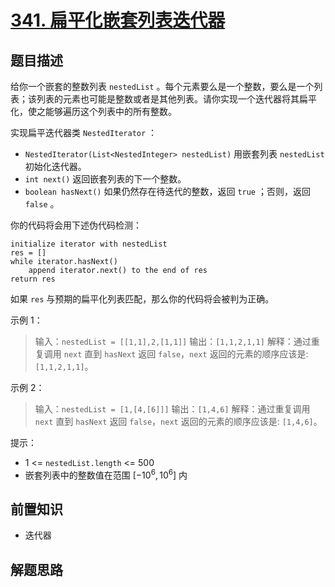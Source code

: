 # [341. 扁平化嵌套列表迭代器](https://leetcode.cn/problems/flatten-nested-list-iterator)

## 题目描述

给你一个嵌套的整数列表 `nestedList` 。每个元素要么是一个整数，要么是一个列表；该列表的元素也可能是整数或者是其他列表。请你实现一个迭代器将其扁平化，使之能够遍历这个列表中的所有整数。

实现扁平迭代器类 `NestedIterator` ：

* `NestedIterator(List<NestedInteger> nestedList)` 用嵌套列表 `nestedList` 初始化迭代器。
* `int next()` 返回嵌套列表的下一个整数。
* `boolean hasNext()` 如果仍然存在待迭代的整数，返回 `true` ；否则，返回 `false` 。

你的代码将会用下述伪代码检测：

```
initialize iterator with nestedList
res = []
while iterator.hasNext()
    append iterator.next() to the end of res
return res
```
如果 `res` 与预期的扁平化列表匹配，那么你的代码将会被判为正确。

示例 1：

> 输入：`nestedList = [[1,1],2,[1,1]]`
> 输出：`[1,1,2,1,1]`
> 解释：通过重复调用 `next` 直到 `hasNext` 返回 `false`，`next` 返回的元素的顺序应该是: `[1,1,2,1,1]`。

示例 2：

> 输入：`nestedList = [1,[4,[6]]]`
> 输出：`[1,4,6]`
> 解释：通过重复调用 `next` 直到 `hasNext` 返回 `false`，`next` 返回的元素的顺序应该是: `[1,4,6]`。

提示：

* $1$ <= `nestedList.length` <= $500$
* 嵌套列表中的整数值在范围 $[-10^6, 10^6]$ 内

## 前置知识

- 迭代器

## 解题思路
